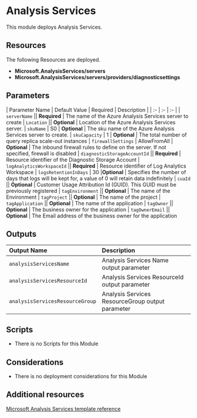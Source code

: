  # Analysis Services

This module deploys Analysis Services. 


## Resources

The following Resources are deployed.

+ **Microsoft.AnalysisServices/servers**
+ **Microsoft.AnalysisServices/servers/providers/diagnosticsettings**


## Parameters

| Parameter Name | Default Value | Required | Description |
| :-             | :-            | :-          |
| `serverName` || **Required** | The name of the Azure Analysis Services server to create
| `Location` || **Optional** | Location of the Azure Analysis Services server.
| `skuName` | S0 | **Optional** | The sku name of the Azure Analysis Services server to create.
| `skuCapacity` | 1 | **Optional** | The total number of query replica scale-out instances
| `firewallSettings` | AllowFromAll | **Optional** | The inbound firewall rules to define on the server. If not specified, firewall is disabled
| `diagnosticStorageAccountId` || **Required** | Resource identifier of the Diagnostic Storage Account
| `logAnalyticsWorkspaceId` || **Required** | Resource identifier of Log Analytics Workspace
| `logsRetentionInDays` | 30 |**Optional** | Specifies the number of days that logs will be kept for, a value of 0 will retain data indefinitely
| `cuaId` || **Optional** | Customer Usage Attribution Id (GUID). This GUID must be previously registered
| `tagEnvironment` || **Optional** | The name of the Environment
| `tagProject` || **Optional** | The name of the project
| `tagApplication` || **Optional** | The name of the application
| `tagOwner` || **Optional** | The business owner for the application
| `tagOwnerEmail` || **Optional** | The Email address of the business owner for the application


## Outputs

| Output Name | Description |
| :-          | :-          |
| `analysisServicesName` |  Analysis Services Name output parameter
| `analysisServicesResourceId` | Analysis Services ResourceId output parameter
| `analysisServicesResourceGroup` | Analysis Services ResourceGroup output parameter


## Scripts

+ There is no Scripts for this Module


## Considerations

+ There is no deployment considerations for this Module


## Additional resources

[Microsoft Analysis Services template reference](https://docs.microsoft.com/en-us/azure/templates/microsoft.analysisservices/allversions)